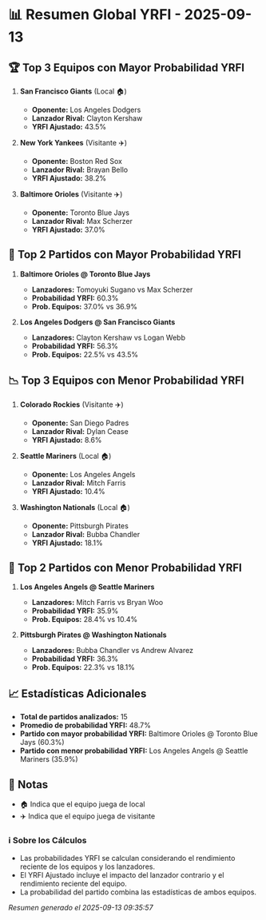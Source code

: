 # 📊 Resumen Global YRFI - 2025-09-13

## 🏆 Top 3 Equipos con Mayor Probabilidad YRFI

1. **San Francisco Giants** (Local 🏠)
   - **Oponente:** Los Angeles Dodgers
   - **Lanzador Rival:** Clayton Kershaw
   - **YRFI Ajustado:** 43.5%

2. **New York Yankees** (Visitante ✈️)
   - **Oponente:** Boston Red Sox
   - **Lanzador Rival:** Brayan Bello
   - **YRFI Ajustado:** 38.2%

3. **Baltimore Orioles** (Visitante ✈️)
   - **Oponente:** Toronto Blue Jays
   - **Lanzador Rival:** Max Scherzer
   - **YRFI Ajustado:** 37.0%

## 🎯 Top 2 Partidos con Mayor Probabilidad YRFI

1. **Baltimore Orioles @ Toronto Blue Jays**
   - **Lanzadores:** Tomoyuki Sugano vs Max Scherzer
   - **Probabilidad YRFI:** 60.3%
   - **Prob. Equipos:** 37.0% vs 36.9%

2. **Los Angeles Dodgers @ San Francisco Giants**
   - **Lanzadores:** Clayton Kershaw vs Logan Webb
   - **Probabilidad YRFI:** 56.3%
   - **Prob. Equipos:** 22.5% vs 43.5%

## 📉 Top 3 Equipos con Menor Probabilidad YRFI

1. **Colorado Rockies** (Visitante ✈️)
   - **Oponente:** San Diego Padres
   - **Lanzador Rival:** Dylan Cease
   - **YRFI Ajustado:** 8.6%

2. **Seattle Mariners** (Local 🏠)
   - **Oponente:** Los Angeles Angels
   - **Lanzador Rival:** Mitch Farris
   - **YRFI Ajustado:** 10.4%

3. **Washington Nationals** (Local 🏠)
   - **Oponente:** Pittsburgh Pirates
   - **Lanzador Rival:** Bubba Chandler
   - **YRFI Ajustado:** 18.1%

## 🛑 Top 2 Partidos con Menor Probabilidad YRFI

1. **Los Angeles Angels @ Seattle Mariners**
   - **Lanzadores:** Mitch Farris vs Bryan Woo
   - **Probabilidad YRFI:** 35.9%
   - **Prob. Equipos:** 28.4% vs 10.4%

2. **Pittsburgh Pirates @ Washington Nationals**
   - **Lanzadores:** Bubba Chandler vs Andrew Alvarez
   - **Probabilidad YRFI:** 36.3%
   - **Prob. Equipos:** 22.3% vs 18.1%

## 📈 Estadísticas Adicionales

- **Total de partidos analizados:** 15
- **Promedio de probabilidad YRFI:** 48.7%
- **Partido con mayor probabilidad YRFI:** Baltimore Orioles @ Toronto Blue Jays (60.3%)
- **Partido con menor probabilidad YRFI:** Los Angeles Angels @ Seattle Mariners (35.9%)

## 📝 Notas

- 🏠 Indica que el equipo juega de local
- ✈️ Indica que el equipo juega de visitante

### ℹ️ Sobre los Cálculos
- Las probabilidades YRFI se calculan considerando el rendimiento reciente de los equipos y los lanzadores.
- El YRFI Ajustado incluye el impacto del lanzador contrario y el rendimiento reciente del equipo.
- La probabilidad del partido combina las estadísticas de ambos equipos.

*Resumen generado el 2025-09-13 09:35:57*